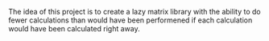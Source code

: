 
The idea of this project is to create a lazy matrix library with the ability to do fewer calculations than would have been performened if each calculation would have been calculated right away.